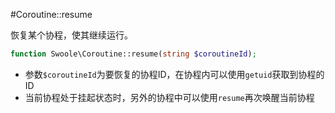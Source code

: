 #Coroutine::resume

恢复某个协程，使其继续运行。
```php
function Swoole\Coroutine::resume(string $coroutineId);
```

* 参数`$coroutineId`为要恢复的协程ID，在协程内可以使用`getuid`获取到协程的ID
* 当前协程处于挂起状态时，另外的协程中可以使用`resume`再次唤醒当前协程